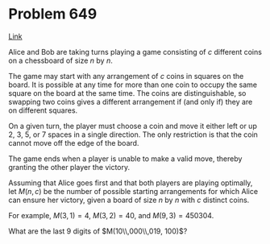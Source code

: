 # Problem 649

[Link](https://projecteuler.net/problem=649)

Alice and Bob are taking turns playing a game consisting of $c$ different coins on a chessboard of size $n$ by $n$.

The game may start with any arrangement of $c$ coins in squares on the board. It is possible at any time for more than one coin to occupy the same square on the board at the same time. The coins are distinguishable, so swapping two coins gives a different arrangement if (and only if) they are on different squares.

On a given turn, the player must choose a coin and move it either left or up $2$, $3$, $5$, or $7$ spaces in a single direction. The only restriction is that the coin cannot move off the edge of the board.

The game ends when a player is unable to make a valid move, thereby granting the other player the victory.

Assuming that Alice goes first and that both players are playing optimally, let $M(n, c)$ be the number of possible starting arrangements for which Alice can ensure her victory, given a board of size $n$ by $n$ with $c$ distinct coins.

For example, $M(3, 1) = 4$, $M(3, 2) = 40$, and $M(9, 3) = 450304$.

What are the last $9$ digits of $M(10\\,000\\,019, 100)$?
